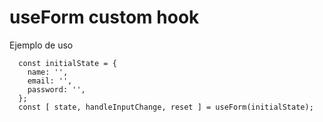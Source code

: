 # useForm custom hook

Ejemplo de uso 
```
  const initialState = {
    name: '',
    email: '',
    password: '',
  };
  const [ state, handleInputChange, reset ] = useForm(initialState);
```
